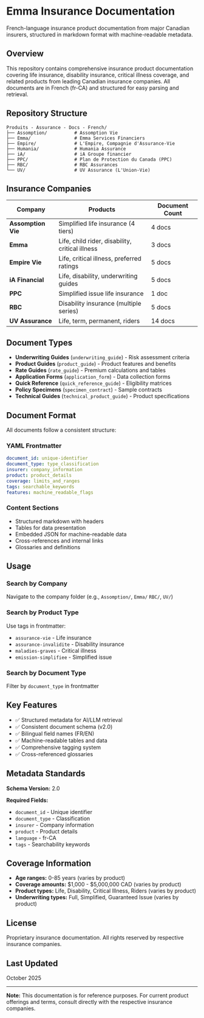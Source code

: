 # Emma Insurance Documentation

French-language insurance product documentation from major Canadian insurers, structured in markdown format with machine-readable metadata.

## Overview

This repository contains comprehensive insurance product documentation covering life insurance, disability insurance, critical illness coverage, and related products from leading Canadian insurance companies. All documents are in French (fr-CA) and structured for easy parsing and retrieval.

## Repository Structure

```
Produits - Assurance - Docs - French/
├── Assomption/          # Assomption Vie
├── Emma/                # Emma Services Financiers
├── Empire/              # L'Empire, Compagnie d'Assurance-Vie
├── Humania/             # Humania Assurance
├── iA/                  # iA Groupe financier
├── PPC/                 # Plan de Protection du Canada (PPC)
├── RBC/                 # RBC Assurances
└── UV/                  # UV Assurance (L'Union-Vie)
```

## Insurance Companies

| Company | Products | Document Count |
|---------|----------|----------------|
| **Assomption Vie** | Simplified life insurance (4 tiers) | 4 docs |
| **Emma** | Life, child rider, disability, critical illness | 3 docs |
| **Empire Vie** | Life, critical illness, preferred ratings | 5 docs |
| **iA Financial** | Life, disability, underwriting guides | 5 docs |
| **PPC** | Simplified issue life insurance | 1 doc |
| **RBC** | Disability insurance (multiple series) | 5 docs |
| **UV Assurance** | Life, term, permanent, riders | 14 docs |

## Document Types

- **Underwriting Guides** (`underwriting_guide`) - Risk assessment criteria
- **Product Guides** (`product_guide`) - Product features and benefits
- **Rate Guides** (`rate_guide`) - Premium calculations and tables
- **Application Forms** (`application_form`) - Data collection forms
- **Quick Reference** (`quick_reference_guide`) - Eligibility matrices
- **Policy Specimens** (`specimen_contract`) - Sample contracts
- **Technical Guides** (`technical_product_guide`) - Product specifications

## Document Format

All documents follow a consistent structure:

### YAML Frontmatter
```yaml
document_id: unique-identifier
document_type: type_classification
insurer: company_information
product: product_details
coverage: limits_and_ranges
tags: searchable_keywords
features: machine_readable_flags
```

### Content Sections
- Structured markdown with headers
- Tables for data presentation
- Embedded JSON for machine-readable data
- Cross-references and internal links
- Glossaries and definitions

## Usage

### Search by Company
Navigate to the company folder (e.g., `Assomption/`, `Emma/` `RBC/`, `UV/`)

### Search by Product Type
Use tags in frontmatter:
- `assurance-vie` - Life insurance
- `assurance-invalidite` - Disability insurance
- `maladies-graves` - Critical illness
- `emission-simplifiee` - Simplified issue

### Search by Document Type
Filter by `document_type` in frontmatter

## Key Features

- ✅ Structured metadata for AI/LLM retrieval
- ✅ Consistent document schema (v2.0)
- ✅ Bilingual field names (FR/EN)
- ✅ Machine-readable tables and data
- ✅ Comprehensive tagging system
- ✅ Cross-referenced glossaries

## Metadata Standards

**Schema Version:** 2.0

**Required Fields:**
- `document_id` - Unique identifier
- `document_type` - Classification
- `insurer` - Company information
- `product` - Product details
- `language` - fr-CA
- `tags` - Searchability keywords

## Coverage Information

- **Age ranges:** 0-85 years (varies by product)
- **Coverage amounts:** $1,000 - $5,000,000 CAD (varies by product)
- **Product types:** Life, Disability, Critical Illness, Riders (varies by product)
- **Underwriting types:** Full, Simplified, Guaranteed Issue (varies by product)

## License

Proprietary insurance documentation. All rights reserved by respective insurance companies.

## Last Updated

October 2025

---

**Note:** This documentation is for reference purposes. For current product offerings and terms, consult directly with the respective insurance companies.